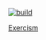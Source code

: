 [![build](https://ci.quan.io/api/badges/djquan/exercism/status.svg)](https://ci.quan.io/djquan/exercism)

[Exercism](http://exercism.io/djquan)
